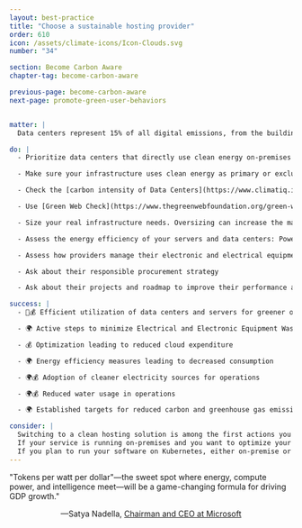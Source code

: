 ```yaml
---
layout: best-practice
title: "Choose a sustainable hosting provider"
order: 610
icon: /assets/climate-icons/Icon-Clouds.svg
number: "34"

section: Become Carbon Aware
chapter-tag: become-carbon-aware

previous-page: become-carbon-aware
next-page: promote-green-user-behaviors


matter: |
  Data centers represent 15% of all digital emissions, from the building construction to the hardware manufacturing, transportation, usage, and end of life. With the current surge in AI usage, Goldman Sachs Research estimates that data center power demand will grow 160% by 2030. They mainly consume water for cooling purposes and electricity for powering servers and cooling systems. Google alone reported a consumption of 5.6 billion gallons of water between 2018 and 2022. Selecting a green hosting solution is essential for environmental sustainability in digital product development. It minimizes carbon emissions, supports renewable energy, and reduces the product's ecological impact. 

do: |
  - Prioritize data centers that directly use clean energy on-premises or through their electric utility over those purchasing renewable energy contracts to become sustainable.

  - Make sure your infrastructure uses clean energy as primary or exclusive sources. Either because it is located in clean energy-rich regions and grids (wind, solar, hydro), or because it has clean sources on-site without needing to access the grid.

  - Check the [carbon intensity of Data Centers](https://www.climatiq.io/blog/measure-greenhouse-gas-emissions-carbon-data-centres-cloud-computing) by providers and by regions (graphic at the bottom)

  - Use [Green Web Check](https://www.thegreenwebfoundation.org/green-web-check/) to determine if your product runs on green energy. Please note that this tool cannot tell you if data centers are powered by renewable energy or if they have purchased renewable energy contracts.

  - Size your real infrastructure needs. Oversizing can increase the manufacturing of new servers and means you are overpaying and increasing your carbon footprint. Undersizing can reduce server’s lifetime by putting them under too much load (such as overheating or overuse).

  - Assess the energy efficiency of your servers and data centers: Power Usage Effectiveness (PUE), Carbon Usage Effectiveness (CUE), and Water Usage Effectiveness (WUE)

  - Assess how providers manage their electronic and electrical equipment waste

  - Ask about their responsible procurement strategy

  - Ask about their projects and roadmap to improve their performance and mitigate their impact

success: |
  - 🧑💰 Efficient utilization of data centers and servers for greener operations

  - 🌍 Active steps to minimize Electrical and Electronic Equipment Waste

  - 💰 Optimization leading to reduced cloud expenditure 

  - 🌍 Energy efficiency measures leading to decreased consumption

  - 🌍💰 Adoption of cleaner electricity sources for operations

  - 🌍💰 Reduced water usage in operations

  - 🌍 Established targets for reduced carbon and greenhouse gas emissions

consider: |
  Switching to a clean hosting solution is among the first actions you can take to reduce your digital footprint. If you work for a startup or small organization, it should not be too difficult to sell this idea, given its environmental impact and potential for cost reduction. However, if you work for a larger group or organization, you may need to convince a large amount of stakeholders including C-level executives, as such decisions may be made beyond the product team.
  If your service is running on-premises and you want to optimize your virtual machines and servers, [EasyVirt](https://www.easyvirt.com/) and [fruggr.io](http://fruggr.io) can provide such services. [Scaphandre](https://github.com/hubblo-org/scaphandre) is also a great open-source solution to measure your power consumption. 
  If you plan to run your software on Kubernetes, either on-premise or in the cloud, take a look at the [CNCF TAG Environmental Sustainability](https://tag-env-sustainability.cncf.io/).
---
```


<div class="bigquote">
  <span class="highlight">"Tokens per watt per dollar"—the sweet spot where energy, compute power, and intelligence meet—will be a game-changing formula for driving GDP growth."</span>
</div>

<p style="text-align:center;">—Satya Nadella, <a href="https://www.linkedin.com/in/satyanadella?miniProfileUrn=urn%3Ali%3Afsd_profile%3AACoAAAEkwwAB9KEc2TrQgOLEQ-vzRyZeCDyc6DQ">Chairman and CEO at Microsoft</a></p>